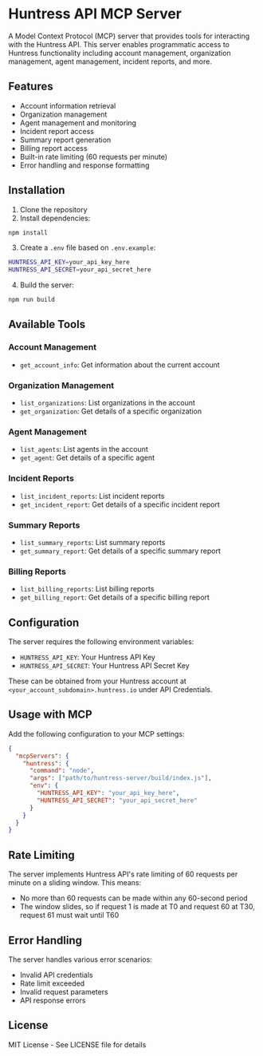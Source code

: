 # Huntress API MCP Server

A Model Context Protocol (MCP) server that provides tools for interacting with the Huntress API. This server enables programmatic access to Huntress functionality including account management, organization management, agent management, incident reports, and more.

## Features

- Account information retrieval
- Organization management
- Agent management and monitoring
- Incident report access
- Summary report generation
- Billing report access
- Built-in rate limiting (60 requests per minute)
- Error handling and response formatting

## Installation

1. Clone the repository
2. Install dependencies:
```bash
npm install
```
3. Create a `.env` file based on `.env.example`:
```bash
HUNTRESS_API_KEY=your_api_key_here
HUNTRESS_API_SECRET=your_api_secret_here
```
4. Build the server:
```bash
npm run build
```

## Available Tools

### Account Management
- `get_account_info`: Get information about the current account

### Organization Management
- `list_organizations`: List organizations in the account
- `get_organization`: Get details of a specific organization

### Agent Management
- `list_agents`: List agents in the account
- `get_agent`: Get details of a specific agent

### Incident Reports
- `list_incident_reports`: List incident reports
- `get_incident_report`: Get details of a specific incident report

### Summary Reports
- `list_summary_reports`: List summary reports
- `get_summary_report`: Get details of a specific summary report

### Billing Reports
- `list_billing_reports`: List billing reports
- `get_billing_report`: Get details of a specific billing report

## Configuration

The server requires the following environment variables:

- `HUNTRESS_API_KEY`: Your Huntress API Key
- `HUNTRESS_API_SECRET`: Your Huntress API Secret Key

These can be obtained from your Huntress account at `<your_account_subdomain>.huntress.io` under API Credentials.

## Usage with MCP

Add the following configuration to your MCP settings:

```json
{
  "mcpServers": {
    "huntress": {
      "command": "node",
      "args": ["path/to/huntress-server/build/index.js"],
      "env": {
        "HUNTRESS_API_KEY": "your_api_key_here",
        "HUNTRESS_API_SECRET": "your_api_secret_here"
      }
    }
  }
}
```

## Rate Limiting

The server implements Huntress API's rate limiting of 60 requests per minute on a sliding window. This means:
- No more than 60 requests can be made within any 60-second period
- The window slides, so if request 1 is made at T0 and request 60 at T30, request 61 must wait until T60

## Error Handling

The server handles various error scenarios:
- Invalid API credentials
- Rate limit exceeded
- Invalid request parameters
- API response errors

## License

MIT License - See LICENSE file for details
